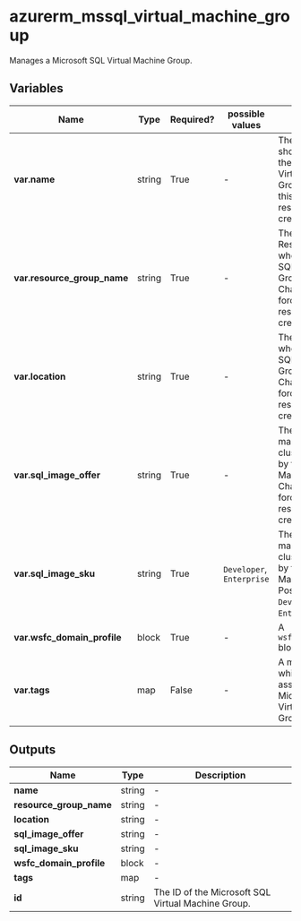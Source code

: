 # azurerm_mssql_virtual_machine_group

Manages a Microsoft SQL Virtual Machine Group.

## Variables

| Name | Type | Required? |  possible values |  Description |
| ---- | ---- | --------- |  ----------- | ----------- |
| **var.name** | string | True | -  |  The name which should be used for the Microsoft SQL Virtual Machine Group. Changing this forces a new resource to be created. | 
| **var.resource_group_name** | string | True | -  |  The name of the Resource Group where the Microsoft SQL Virtual Machine Group should exist. Changing this forces a new resource to be created. | 
| **var.location** | string | True | -  |  The Azure Region where the Microsoft SQL Virtual Machine Group should exist. Changing this forces a new resource to be created. | 
| **var.sql_image_offer** | string | True | -  |  The offer type of the marketplace image cluster to be used by the SQL Virtual Machine Group. Changing this forces a new resource to be created. | 
| **var.sql_image_sku** | string | True | `Developer`, `Enterprise`  |  The sku type of the marketplace image cluster to be used by the SQL Virtual Machine Group. Possible values are `Developer` and `Enterprise`. | 
| **var.wsfc_domain_profile** | block | True | -  |  A `wsfc_domain_profile` block. | 
| **var.tags** | map | False | -  |  A mapping of tags which should be assigned to the Microsoft SQL Virtual Machine Group. | 



## Outputs

| Name | Type | Description |
| ---- | ---- | --------- | 
| **name** | string  | - | 
| **resource_group_name** | string  | - | 
| **location** | string  | - | 
| **sql_image_offer** | string  | - | 
| **sql_image_sku** | string  | - | 
| **wsfc_domain_profile** | block  | - | 
| **tags** | map  | - | 
| **id** | string  | The ID of the Microsoft SQL Virtual Machine Group. | 